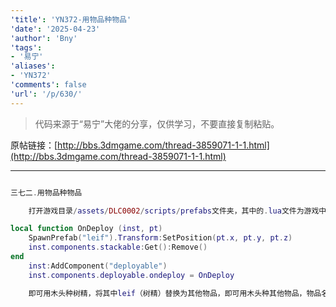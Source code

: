```yaml
---
'title': 'YN372-用物品种物品'
'date': '2025-04-23'
'author': 'Bny'
'tags':
- '易宁'
'aliases':
- 'YN372'
'comments': false
'url': '/p/630/'
---
```


> 代码来源于“易宁”大佬的分享，仅供学习，不要直接复制粘贴。

原帖链接：[http://bbs.3dmgame.com/thread-3859071-1-1.html](http://bbs.3dmgame.com/thread-3859071-1-1.html)

---

```lua  

三七二.用物品种物品

	打开游戏目录/assets/DLC0002/scripts/prefabs文件夹，其中的.lua文件为游戏中的物品。举例用木头种树精：用MT管理器打开游戏目录/assets/DLC0002/scripts/prefabs/log.lua文件，在inst:AddComponent("inspectable")的下一行插入以下内容：

local function OnDeploy (inst, pt)
	SpawnPrefab("leif").Transform:SetPosition(pt.x, pt.y, pt.z)
	inst.components.stackable:Get():Remove()
end
	inst:AddComponent("deployable")
	inst.components.deployable.ondeploy = OnDeploy

	即可用木头种树精，将其中leif（树精）替换为其他物品，即可用木头种其他物品，物品名称见“常用物品中英文名称”。如果你用来种物品的种子物品是不可堆叠的，如牛角等，就将其中inst.components.stackable:Get():Remove()替换为inst:Remove()

```  

